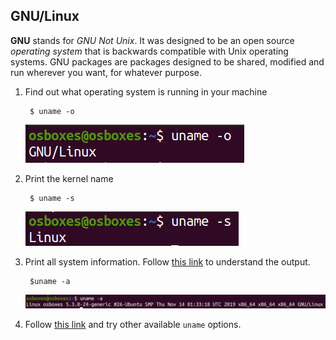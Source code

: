 ## GNU/Linux

**GNU** stands for *GNU Not Unix*. It was designed to be an open source *operating system* that is backwards compatible with Unix operating systems. GNU packages are packages designed to be shared, modified and run wherever you want, for whatever purpose.

1. Find out what operating system is running in your machine

        $ uname -o

    ![OS name](../../image/getting_started_with_linux/1_uname_o.png)

2. Print the kernel name

        $ uname -s

    ![Kernel name](../../image/getting_started_with_linux/2_kernel_name.png)

3. Print all system information. Follow [this link](https://stackoverflow.com/questions/6943803/understanding-uname-output) to understand the output.
   
        $uname -a

    ![Print all system information](../../image/getting_started_with_linux/3_all_sys_info.png)

4. Follow [this link](https://www.geeksforgeeks.org/uname-command-in-linux-with-examples/) and try other available `uname` options.